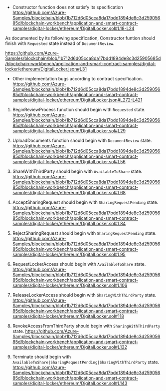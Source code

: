 * Constructor function does not satisfy its specification
https://github.com/Azure-Samples/blockchain/blob/1b712d6d05cca8da17bdd1894de8c3d25905685d/blockchain-workbench/application-and-smart-contract-samples/digital-locker/ethereum/DigitalLocker.sol#L18-L24

As documented by its following specification, Constructor funtion should finish with `Requested` state instead of `DocumentReview`.

https://github.com/Azure-Samples/blockchain/blob/1b712d6d05cca8da17bdd1894de8c3d25905685d/blockchain-workbench/application-and-smart-contract-samples/digital-locker/ethereum/DigitalLocker.json#L31

* Other implementation bugs according to contract specification.
https://github.com/Azure-Samples/blockchain/blob/1b712d6d05cca8da17bdd1894de8c3d25905685d/blockchain-workbench/application-and-smart-contract-samples/digital-locker/ethereum/DigitalLocker.json#L272-L421

1. BeginReviewProcess function should begin with `Requested` state.
https://github.com/Azure-Samples/blockchain/blob/1b712d6d05cca8da17bdd1894de8c3d25905685d/blockchain-workbench/application-and-smart-contract-samples/digital-locker/ethereum/DigitalLocker.sol#L29

2. UploadDocuments function should begin with `DocumentReview` state.
https://github.com/Azure-Samples/blockchain/blob/1b712d6d05cca8da17bdd1894de8c3d25905685d/blockchain-workbench/application-and-smart-contract-samples/digital-locker/ethereum/DigitalLocker.sol#L56

3. ShareWithThirdParty should begin with `AvailableToShare` state.
https://github.com/Azure-Samples/blockchain/blob/1b712d6d05cca8da17bdd1894de8c3d25905685d/blockchain-workbench/application-and-smart-contract-samples/digital-locker/ethereum/DigitalLocker.sol#L68

4. AcceptSharingRequest should begin with `SharingRequestPending` state.
https://github.com/Azure-Samples/blockchain/blob/1b712d6d05cca8da17bdd1894de8c3d25905685d/blockchain-workbench/application-and-smart-contract-samples/digital-locker/ethereum/DigitalLocker.sol#L84

5. RejectSharingRequest should begin with `SharingRequestPending` state.
https://github.com/Azure-Samples/blockchain/blob/1b712d6d05cca8da17bdd1894de8c3d25905685d/blockchain-workbench/application-and-smart-contract-samples/digital-locker/ethereum/DigitalLocker.sol#L95

6. RequestLockerAccess should begin with `AvailableToShare` state.
https://github.com/Azure-Samples/blockchain/blob/1b712d6d05cca8da17bdd1894de8c3d25905685d/blockchain-workbench/application-and-smart-contract-samples/digital-locker/ethereum/DigitalLocker.sol#L106

7. ReleaseLockerAccess should begin with `SharingWithThirdParty` state.
https://github.com/Azure-Samples/blockchain/blob/1b712d6d05cca8da17bdd1894de8c3d25905685d/blockchain-workbench/application-and-smart-contract-samples/digital-locker/ethereum/DigitalLocker.sol#118

8. RevokeAccessFromThirdParty should begin with `SharingWithThirdParty` state.
https://github.com/Azure-Samples/blockchain/blob/1b712d6d05cca8da17bdd1894de8c3d25905685d/blockchain-workbench/application-and-smart-contract-samples/digital-locker/ethereum/DigitalLocker.sol#L132 

9. Terminate should begin with `AvailableToShare|SharingRequestPending|SharingWithThirdParty` state.
https://github.com/Azure-Samples/blockchain/blob/1b712d6d05cca8da17bdd1894de8c3d25905685d/blockchain-workbench/application-and-smart-contract-samples/digital-locker/ethereum/DigitalLocker.sol#L143
